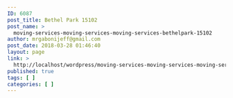 ```yaml
---
ID: 6087
post_title: Bethel Park 15102
post_name: >
  moving-services-moving-services-moving-services-bethelpark-15102
author: mrgabonijeff@gmail.com
post_date: 2018-03-28 01:46:40
layout: page
link: >
  http://localhost/wordpress/moving-services-moving-services-moving-services-bethelpark-15102/
published: true
tags: [ ]
categories: [ ]
---
```

